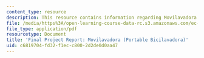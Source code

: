 ```yaml
---
content_type: resource
description: This resource contains information regarding Movilavadora (Portable Bicilavadora).
file: /media/https%3A/open-learning-course-data-rc.s3.amazonaws.com/ec-720j-d-lab-ii-design-spring-2010/c6819704fd32f1ecc8002d2de0d0aa47_MITEC_720JS10_ProjWashFin.pdf
file_type: application/pdf
resourcetype: Document
title: 'Final Project Report: Movilavadora (Portable Bicilavadora)'
uid: c6819704-fd32-f1ec-c800-2d2de0d0aa47
---
```

